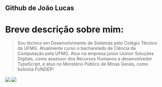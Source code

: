 ## Github de João Lucas

# Breve descrição sobre mim:
> Sou técnico em Desenvolvimento de Sistemas pelo Colégio Técnico da UFMG.
> Atualmente curso o bacharelado de Ciência da Computação pela UFMG.
> Atuo na empresa júnior iJunior Soluções Digitais, como assessor dos Recursos Humanos e desenvolvedor TypeScript, e atuo no Ministério Público de Minas Gerais, como bolsista FUNDEP!

<a href="https://github.com/JNDJ0">
  <img align="center" src="https://github-readme-stats.vercel.app/api?username=JNDJ0&show_icons=true&theme=synthwave&line_height=20" />
</a>
<a href="https://github.com/JNDJ0">
  <img align="center" src="https://github-readme-stats.vercel.app/api/top-langs/?username=JNDJ0&show_icons=true&theme=synthwave&layout=compact" />
</a>

